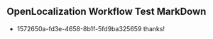 ## OpenLocalization Workflow Test MarkDown
* 1572650a-fd3e-4658-8b1f-5fd9ba325659 thanks!

<!--HONumber=Aug16_HO1-->


